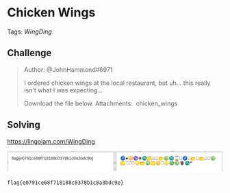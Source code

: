 # Chicken Wings

Tags: _WingDing_

## Challenge
>Author: @JohnHammond#6971
>
>I ordered chicken wings at the local restaurant, but uh... this really isn't what I was expecting...
>
>Download the file below.
>Attachments:  chicken_wings


## Solving
https://lingojam.com/WingDing

![flag](flag.png)

`flag{e0791ce68f718188c0378b1c0a3bdc9e}`
